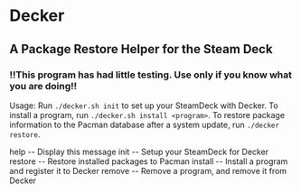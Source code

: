 # Decker
## A Package Restore Helper for the Steam Deck
### !!This program has had little testing. Use only if you know what you are doing!!

Usage:
Run `./decker.sh init` to set up your SteamDeck with Decker.
To install a program, run `./decker.sh install <program>`.
To restore package information to the Pacman database after a system update, run `./decker restore`.

help -- Display this message
init -- Setup your SteamDeck for Decker
restore -- Restore installed packages to Pacman
install <package> -- Install a program and register it to Decker
remove <package> -- Remove a program, and remove it from Decker
